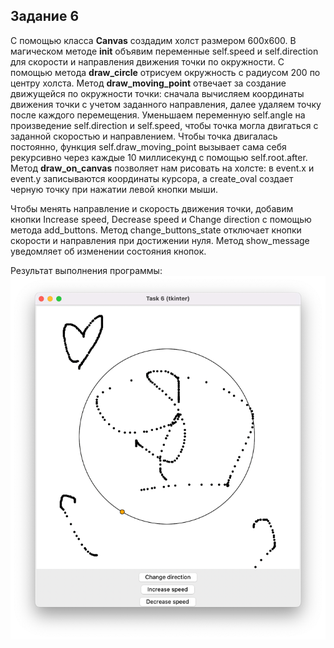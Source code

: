 ## Задание 6

С помощью класса __Canvas__ создадим холст размером 600х600. В магическом методе __init__ объявим переменные self.speed и self.direction для скорости и направления движения точки по окружности. С помощью метода __draw_circle__ отрисуем окружность с радиусом 200 по центру холста. Метод __draw_moving_point__ отвечает за создание движущейся по окружности точки: сначала вычисляем координаты движения точки с учетом заданного направления, далее удаляем точку после каждого перемещения. Уменьшаем переменную self.angle на произведение self.direction и self.speed, чтобы точка могла двигаться с заданной скоростью и направлением. Чтобы точка двигалась постоянно, функция self.draw_moving_point вызывает сама себя рекурсивно через каждые 10 миллисекунд с помощью self.root.after. Метод __draw_on_canvas__ позволяет нам рисовать на холсте: в event.x и event.y записываются координаты курсора, а create_oval создает черную точку при нажатии левой кнопки мыши.

Чтобы менять направление и скорость движения точки, добавим кнопки Increase speed, Decrease speed и Change direction с помощью метода add_buttons. Метод change_buttons_state отключает кнопки скорости и направления при достижении нуля. Метод show_message уведомляет об изменении состояния кнопок.

Результат выполнения программы:
![img.png](img.png)
